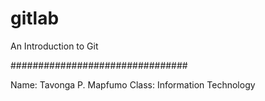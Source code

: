 # gitlab
An Introduction to Git 

################################

Name: Tavonga P. Mapfumo
Class: Information Technology 

